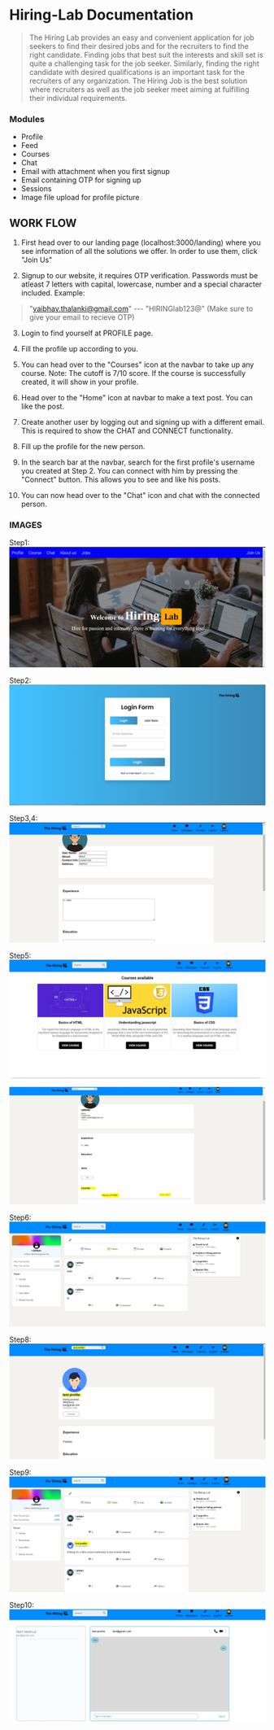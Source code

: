 # Hiring-Lab Documentation
> The Hiring Lab provides an easy and convenient application for job seekers to find their desired jobs and for the recruiters to find the right candidate. Finding jobs that best suit the interests and skill set is quite a challenging task for the job seeker. Similarly, finding the right candidate with desired qualifications is an important task for the recruiters of any organization. The Hiring Job is the best solution where recruiters as well as the job seeker meet aiming at fulfilling their individual requirements.

### Modules
* Profile
* Feed
* Courses
* Chat
* Email with attachment when you first signup
* Email containing OTP for signing up
* Sessions
* Image file upload for profile picture

## WORK FLOW

1.  First head over to our landing page (localhost:3000/landing) where you see information of all the solutions we offer. In order to use them, click "Join Us"

2.  Signup to our website, it requires OTP verification. Passwords must be atleast 7 letters with capital, lowercase, number and a special character included. Example:
> "vaibhav.thalanki@gmail.com" ---  "HIRINGlab123@"      (Make sure to give your email to recieve OTP)

3. Login to find yourself at PROFILE page.

4. Fill the profile up according to you.

5. You can head over to the "Courses" icon at the navbar to take up any course. Note: The cutoff is 7/10 score. If the course is successfully created, it will show in your profile.

6. Head over to the "Home" icon at navbar to make a text post. You can like the post.

7. Create another user by logging out and signing up with a different email. This is required to show the CHAT and CONNECT functionality.

8. Fill up the profile for the new person.

9. In the search bar at the navbar, search for the first profile's username you created at Step 2. You can connect with him by pressing the "Connect" button. This allows you to see and like his posts. 

10. You can now head over to the "Chat" icon and chat with the connected person.

### IMAGES

Step1:
![Landing Page](uploads/landing.JPG)

Step2:
![Login/Signup](uploads/login.JPG)

Step3,4:
![Login/Signup](uploads/profile.JPG)

Step5:
![Courses](uploads/courses.JPG)

![Courses](uploads/courses1.JPG)

Step6:
![Feed](uploads/feed.JPG)

Step8:
![Search](uploads/search.JPG)

Step9:
![Connect](uploads/connect.JPG)

Step10:
![Chat](uploads/chat.JPG)

